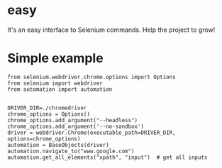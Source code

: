 # easy
It's an easy interface to Selenium commands. Help the project to grow!


# Simple example

```
from selenium.webdriver.chrome.options import Options
from selenium import webdriver
from automation import automation


DRIVER_DIR=./chromedriver
chrome_options = Options()
chrome_options.add_argument("--headless")
chrome_options.add_argument('--no-sandbox')
driver = webdriver.Chrome(executable_path=DRIVER_DIR, options=chrome_options)
automation = BaseObjects(driver)
automation.navigate_to("www.google.com")
automation.get_all_elements("xpath", "input")  # get all inputs
```
